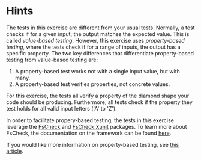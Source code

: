 # Hints
The tests in this exercise are different from your usual tests. Normally, a test checks if for a given input, the output matches the expected value. This is called *value-based testing*. However, this exercise uses *property-based testing*, where the tests check if for a range of inputs, the output has a specific property. The two key differences that differentiate property-based testing from value-based testing are:

1. A property-based test works not with a single input value, but with many.
1. A property-based test verifies properties, not concrete values.

For this exercise, the tests all verify a property of the diamond shape your code should be producing. Furthermore, all tests check if the property they test holds for all valid input letters ('A' to 'Z').

In order to facilitate propery-based testing, the tests in this exercise leverage the [FsCheck](https://www.nuget.org/packages/FsCheck) and [FsCheck.Xunit](https://packages.nuget.org/packages/FsCheck.Xunit/2.2.0) packages. To learn more about FsCheck, the documentation on the framework can be found [here](https://fscheck.github.io/FsCheck/).

If you would like more information on property-based testing, see [this article](http://www.erikschierboom.com/2016/02/22/property-based-testing/).